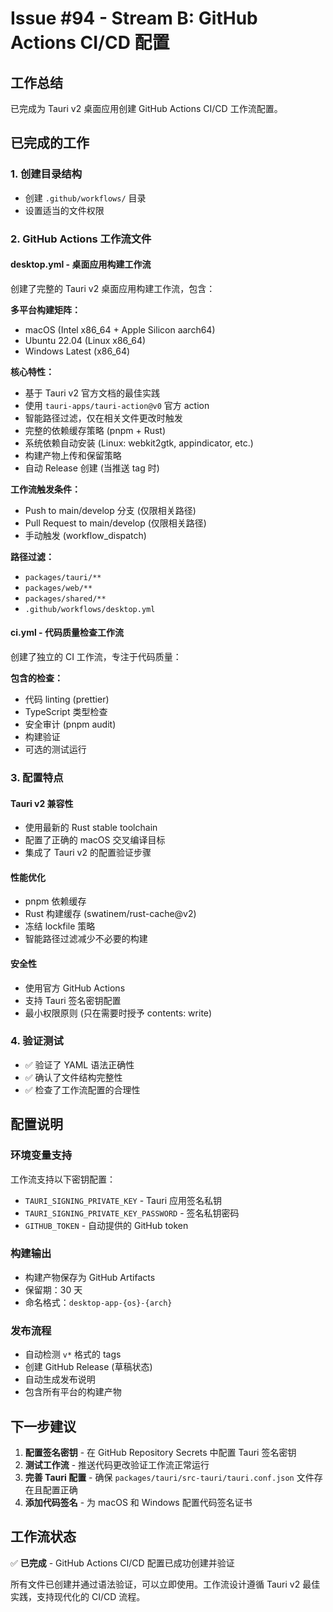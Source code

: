 # Issue #94 - Stream B: GitHub Actions CI/CD 配置

## 工作总结
已完成为 Tauri v2 桌面应用创建 GitHub Actions CI/CD 工作流配置。

## 已完成的工作

### 1. 创建目录结构
- 创建 `.github/workflows/` 目录
- 设置适当的文件权限

### 2. GitHub Actions 工作流文件

#### desktop.yml - 桌面应用构建工作流
创建了完整的 Tauri v2 桌面应用构建工作流，包含：

**多平台构建矩阵：**
- macOS (Intel x86_64 + Apple Silicon aarch64)
- Ubuntu 22.04 (Linux x86_64)
- Windows Latest (x86_64)

**核心特性：**
- 基于 Tauri v2 官方文档的最佳实践
- 使用 `tauri-apps/tauri-action@v0` 官方 action
- 智能路径过滤，仅在相关文件更改时触发
- 完整的依赖缓存策略 (pnpm + Rust)
- 系统依赖自动安装 (Linux: webkit2gtk, appindicator, etc.)
- 构建产物上传和保留策略
- 自动 Release 创建 (当推送 tag 时)

**工作流触发条件：**
- Push to main/develop 分支 (仅限相关路径)
- Pull Request to main/develop (仅限相关路径)
- 手动触发 (workflow_dispatch)

**路径过滤：**
- `packages/tauri/**`
- `packages/web/**` 
- `packages/shared/**`
- `.github/workflows/desktop.yml`

#### ci.yml - 代码质量检查工作流
创建了独立的 CI 工作流，专注于代码质量：

**包含的检查：**
- 代码 linting (prettier)
- TypeScript 类型检查
- 安全审计 (pnpm audit)
- 构建验证
- 可选的测试运行

### 3. 配置特点

#### Tauri v2 兼容性
- 使用最新的 Rust stable toolchain
- 配置了正确的 macOS 交叉编译目标
- 集成了 Tauri v2 的配置验证步骤

#### 性能优化
- pnpm 依赖缓存
- Rust 构建缓存 (swatinem/rust-cache@v2)
- 冻结 lockfile 策略
- 智能路径过滤减少不必要的构建

#### 安全性
- 使用官方 GitHub Actions
- 支持 Tauri 签名密钥配置
- 最小权限原则 (只在需要时授予 contents: write)

### 4. 验证测试
- ✅ 验证了 YAML 语法正确性
- ✅ 确认了文件结构完整性
- ✅ 检查了工作流配置的合理性

## 配置说明

### 环境变量支持
工作流支持以下密钥配置：
- `TAURI_SIGNING_PRIVATE_KEY` - Tauri 应用签名私钥
- `TAURI_SIGNING_PRIVATE_KEY_PASSWORD` - 签名私钥密码
- `GITHUB_TOKEN` - 自动提供的 GitHub token

### 构建输出
- 构建产物保存为 GitHub Artifacts
- 保留期：30 天
- 命名格式：`desktop-app-{os}-{arch}`

### 发布流程
- 自动检测 `v*` 格式的 tags
- 创建 GitHub Release (草稿状态)
- 自动生成发布说明
- 包含所有平台的构建产物

## 下一步建议

1. **配置签名密钥** - 在 GitHub Repository Secrets 中配置 Tauri 签名密钥
2. **测试工作流** - 推送代码更改验证工作流正常运行
3. **完善 Tauri 配置** - 确保 `packages/tauri/src-tauri/tauri.conf.json` 文件存在且配置正确
4. **添加代码签名** - 为 macOS 和 Windows 配置代码签名证书

## 工作流状态
✅ **已完成** - GitHub Actions CI/CD 配置已成功创建并验证

所有文件已创建并通过语法验证，可以立即使用。工作流设计遵循 Tauri v2 最佳实践，支持现代化的 CI/CD 流程。